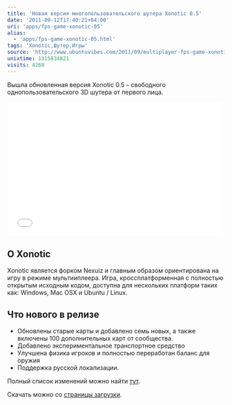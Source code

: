 ```yaml
---
title: 'Новая версия многопользовательского шутера Xonotic 0.5'
date: '2011-09-12T17:40:21+04:00'
uri: 'apps/fps-game-xonotic-05'
alias: 
  - 'apps/fps-game-xonotic-05.html'
tags: 'Xonotic,Шутер,Игры'
source: 'http://www.ubuntuvibes.com/2011/09/multiplayer-fps-game-xonotic-05.html'
unixtime: 1315834821
visits: 4260
---
```

Вышла обновленная версия Xonotic 0.5 – свободного однопользовательского 3D шутера от первого лица.

<iframe width="500" height="311" src="//www.youtube.com/embed/s0k7yIh9gjA" frameborder="0" allowfullscreen=""></iframe>

## О Xonotic

Xonotic является форком Nexuiz и главным образом ориентирована на игру в режиме мультииплеера. Игра, кроссплатформенная с полностью открытым исходным кодом, доступна для нескольких платформ таких как: Windows, Mac OSX и Ubuntu / Linux.

## Что нового в релизе

*   Обновлены старые карты и добавлено семь новых, а также включены 100 дополнительных карт от сообщества.
*   Добавлено экспериментальное транспортное средство
*   Улучшена физика игроков и полностью переработан баланс для оружия
*   Поддержка русской локализации.

Полный список изменений можно найти [тут](http://www.xonotic.org/2011/09/xonotic-0-5-release/).

Скачать можно со [страницы загрузки](http://www.xonotic.org/download/).
